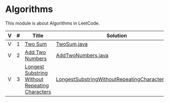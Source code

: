 # Algorithms

This module is about Algorithms in LeetCode. 

 V | #  | Title | Solution | Difficulty 
-- | -- | ----- | -------- | ---------- 
 V | 1  | [Two Sum][1-link] | [TwoSum.java][1-solution] | Easy
 V | 2  | [Add Two Numbers][2-link] | [AddTwoNumbers.java][2-solution] | Medium
 V | 3  | [Longest Substring Without Repeating Characters][3-link] | [LongestSubstringWithoutRepeatingCharacters.java][3-solution] | Medium
  
  
[1-link]: https://leetcode.com/problems/two-sum/
[1-solution]: https://github.com/jsong00505/LeetCode/blob/master/Algorithms/src/main/java/easy/t/TwoSum.java
[2-link]: https://leetcode.com/problems/add-two-numbers/
[2-solution]: https://github.com/jsong00505/LeetCode/blob/master/Algorithms/src/main/java/medium/a/AddTwoNumbers.java
[3-link]: https://leetcode.com/problems/longest-substring-without-repeating-characters/
[3-solution]: https://github.com/jsong00505/LeetCode/blob/master/Algorithms/src/main/java/medium/l/LongestSubstringWithoutRepeatingCharacters.java
